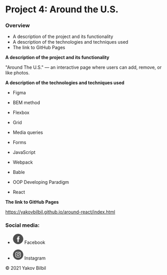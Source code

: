 # Project 4: Around the U.S.

### Overview

- A description of the project and its functionality
- A description of the technologies and techniques used
- The link to GitHub Pages

**A description of the project and its functionality**

"Around The U.S." — an interactive page where users can add, remove, or like photos.

**A description of the technologies and techniques used**

- Figma

- BEM method

- Flexbox

- Grid

- Media queries

- Forms

- JavaScript

- Webpack

- Bable

- OOP Developing Paradigm

- React

**The link to GitHub Pages**

https://yakovbilbil.github.io/around-react/index.html

### Social media:

- <img class="footer__social-icons" src="./src/images/facebook_white.svg" alt="Facebook icon"> Facebook

- <img class="footer__social-icons" src="./src/images/instagram_white.svg" alt="Instagram icon"> Instagram

&copy; 2021 Yakov Bilbil

